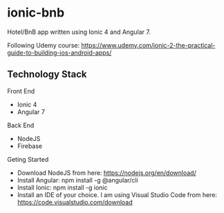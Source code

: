 # ionic-bnb
Hotel/BnB app written using Ionic 4 and Angular 7.

Following Udemy course:
https://www.udemy.com/ionic-2-the-practical-guide-to-building-ios-android-apps/

## Technology Stack

Front End

- Ionic 4
- Angular 7

Back End

- NodeJS
- Firebase

Geting Started

- Download NodeJS from here: https://nodejs.org/en/download/
- Install Angular: npm install -g @angular/cli
- Install Ionic: npm install -g ionic
- Install an IDE of your choice. I am using Visual Studio Code from here: https://code.visualstudio.com/download
